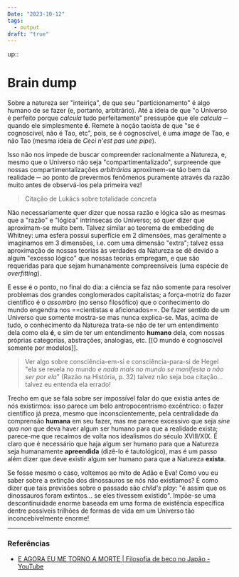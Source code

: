 ```yaml
---
Date: "2023-10-12"
tags:
  - output
draft: "true"
---
```

up:: 

# Brain dump
Sobre a natureza ser "inteiriça", de que seu "particionamento" é algo humano de se fazer (e, portanto, arbitrário). Até a ideia de que "o Universo é perfeito porque *calcula* tudo perfeitamente" pressupõe que ele *calcula* ─ quando ele simplesmente **é**. Remete à noção taoísta de que "se é cognoscível, não é Tao, etc", pois, se é cognoscível, é uma *image* de Tao, e não Tao (mesma ideia de *Ceci n'est pas une pipe*).

Isso não nos impede de buscar compreender racionalmente a Natureza, e, mesmo que o Universo não seja "compartimentalizado", surpreende que nossas compartimentalizações *arbitrárias* aproximem-se tão bem da realidade ─ ao ponto de prevermos fenômenos puramente através da razão muito antes de observá-los pela primeira vez!

> Citação de Lukács sobre totalidade concreta

Não necessariamente quer dizer que nossa razão e lógica são as mesmas que a "razão" e "lógica" intrínsecas do Universo; só quer dizer que aproximam-se muito bem. Talvez similar ao teorema de embedding de Whitney: uma esfera possui superfície em 2 dimensões, mas geralmente a imaginamos em 3 dimensões, i.e. com uma dimensão "extra"; talvez essa aproximação de nossas teorias às verdades da Natureza se dê devido a algum "excesso lógico" que nossas teorias empregam, e que são requeridas para que sejam humanamente compreensíveis (uma espécie de *overfitting*).

E esse é o ponto, no final do dia: a ciência se faz não somente para resolver problemas dos grandes conglomerados capitalistas; a força-motriz do fazer científico é o *assombro* (no senso filosófico) que o conhecimento do mundo engendra nos ==cientistas e aficionados==. De fazer sentido de um Universo que somente mostra-se mas nunca explica-se. Mas, acima de tudo, o conhecimento da Natureza trata-se não de ter um entendimento dela como ela **é**, e sim de ter um entendimento **humano** dela, com nossas próprias categorias, abstrações, analogias, etc. [[O mundo é cognoscível somente por modelos]].
> Ver algo sobre consciência-em-si e consciência-para-si de Hegel
> "ela se revela no mundo *e nada mais no mundo se manifesta a não ser por ela*" (Razão na História, p. 32) 
> talvez não seja boa citação... talvez eu entenda ela errado!

Trecho em que se fala sobre ser impossível falar do que existia antes de nós existirmos: isso parece um belo antropocentrismo excêntrico: o fazer científico já preza, mesmo que inconscientemente, pela centralidade da comprensão **humana** em seu fazer, mas me parece excessivo que seja *sine qua non* que deva haver algum ser humano para que a realidade exista; parece-me que recaímos de volta nos idealismos do século XVIII/XIX. É claro que é necessário que haja algum ser humano para que a Natureza seja humanamente **apreendida** (dizê-lo é tautológico), mas é um passo além dizer que deve existir algum ser humano para que a Natureza **exista**. 

Se fosse mesmo o caso, voltemos ao mito de Adão e Eva! Como vou eu saber sobre a extinção dos dinossauros se nós não existíamos? É como dizer que tais previsões sobre o passado são *child's play*: "é assim que os dinossauros foram extintos... se eles tivessem existido". Impõe-se uma descontinuidade enorme baseada em uma forma de existência específica dentre possíveis trilhões de formas de vida em um Universo tão inconcebivelmente enorme!


---
### Referências
- [E AGORA EU ME TORNO A MORTE | Filosofia de beco no Japão - YouTube](https://youtu.be/gtdYMqvoMnI?si=aSpHJHrvS_XGNFiM)